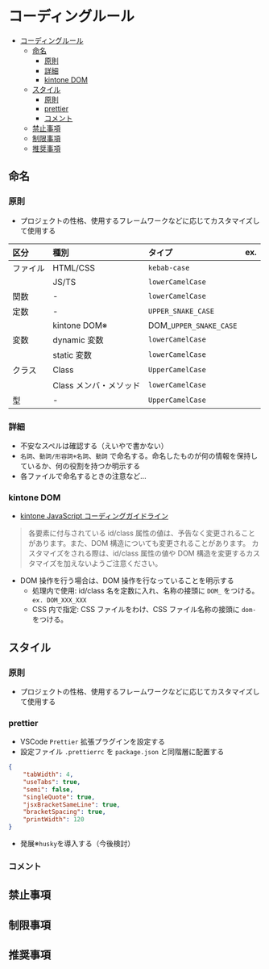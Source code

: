 # コーディングルール

- [コーディングルール](#コーディングルール)
	- [命名](#命名)
		- [原則](#原則)
		- [詳細](#詳細)
		- [kintone DOM](#kintone-dom)
	- [スタイル](#スタイル)
		- [原則](#原則-1)
		- [prettier](#prettier)
		- [コメント](#コメント)
	- [禁止事項](#禁止事項)
	- [制限事項](#制限事項)
	- [推奨事項](#推奨事項)

## 命名

### 原則

-   プロジェクトの性格、使用するフレームワークなどに応じてカスタマイズして使用する

| 区分     | 種別                   | タイプ                  | ex. |
| :------- | :--------------------- | :---------------------- | :-- |
| ファイル | HTML/CSS               | `kebab-case`            |     |
|          | JS/TS                  | `lowerCamelCase`        |     |
| 関数     | -                      | `lowerCamelCase`        |     |
| 定数     | -                      | `UPPER_SNAKE_CASE`      |     |
|          | kintone DOM※           | DOM\_`UPPER_SNAKE_CASE` |     |
| 変数     | dynamic 変数           | `lowerCamelCase`        |     |
|          | static 変数            | `lowerCamelCase`        |     |
| クラス   | Class                  | `UpperCamelCase`        |     |
|          | Class メンバ・メソッド | `lowerCamelCase`        |     |
| 型       | -                      | `UpperCamelCase`        |     |

### 詳細

-   不安なスペルは確認する（えいやで書かない）
-   `名詞`、`動詞/形容詞+名詞`、`動詞` で命名する。命名したものが何の情報を保持しているか、何の役割を持つか明示する
-   各ファイルで命名するときの注意など...

### kintone DOM

-   [kintone JavaScript コーディングガイドライン](https://developer.cybozu.io/hc/ja/articles/201793484)

> 各要素に付与されている id/class 属性の値は、予告なく変更されることがあります。また、DOM 構造についても変更されることがあります。
> カスタマイズをされる際は、id/class 属性の値や DOM 構造を変更するカスタマイズを加えないようご注意ください。

-   DOM 操作を行う場合は、DOM 操作を行なっていることを明示する
    -   処理内で使用: id/class 名を定数に入れ、名称の接頭に `DOM_` をつける。`ex. DOM_XXX_XXX`
    -   CSS 内で指定: CSS ファイルをわけ、CSS ファイル名称の接頭に `dom-` をつける。

## スタイル

### 原則

-   プロジェクトの性格、使用するフレームワークなどに応じてカスタマイズして使用する

### prettier

-   VSCode `Prettier` 拡張プラグインを設定する
-   設定ファイル `.prettierrc` を `package.json` と同階層に配置する

```json
{
	"tabWidth": 4,
	"useTabs": true,
	"semi": false,
	"singleQuote": true,
	"jsxBracketSameLine": true,
	"bracketSpacing": true,
	"printWidth": 120
}
```

-   発展※`husky`を導入する（今後検討）

### コメント

## 禁止事項

## 制限事項

## 推奨事項
